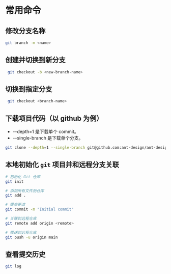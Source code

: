 # 常用命令

## 修改分支名称

```bash
git branch -m <name>
```

## 创建并切换到新分支

```bash
 git checkout -b <new-branch-name>
```

## 切换到指定分支

```bash
 git checkout <branch-name>
```

## 下载项目代码（以 github 为例）

- --depth=1 是下载单个 commit。
- --single-branch 是下载单个分支。

```bash
git clone --depth=1 --single-branch git@github.com:ant-design/ant-design.git
```

## 本地初始化 `git` 项目并和远程分支关联

```bash
# 初始化 Git 仓库
git init

# 添加所有文件到仓库
git add .

# 提交更改
git commit -m "Initial commit"

# 关联到远程仓库
git remote add origin <remote>

# 推送到远程仓库
git push -u origin main
```

## 查看提交历史

```bash
git log
```
